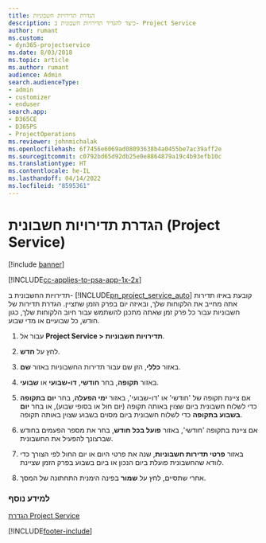 ```yaml
---
title: הגדרת תדירויות חשבוניות
description: כיצד להגדיר תדירויות חשבונית ב- Project Service
author: rumant
ms.custom:
- dyn365-projectservice
ms.date: 8/03/2018
ms.topic: article
ms.author: rumant
audience: Admin
search.audienceType:
- admin
- customizer
- enduser
search.app:
- D365CE
- D365PS
- ProjectOperations
ms.reviewer: johnmichalak
ms.openlocfilehash: 6f7456e6069ad08093638b4a0455be7ac39aff2e
ms.sourcegitcommit: c0792bd65d92db25e0e8864879a19c4b93efb10c
ms.translationtype: HT
ms.contentlocale: he-IL
ms.lasthandoff: 04/14/2022
ms.locfileid: "8595361"
---
```

# <a name="set-up-invoice-frequencies-project-service"></a>הגדרת תדירויות חשבונית (Project Service)

[!include [banner](../includes/psa-now-project-operations.md)]

[!INCLUDE[cc-applies-to-psa-app-1x-2x](../includes/cc-applies-to-psa-app-1x-2x.md)]

תדירויות החשבונית ב- [!INCLUDE[pn_project_service_auto](../includes/pn-project-service-auto.md)] קובעת באיזו תדירות אתה מחייב את הלקוחות שלך, ובאיזה יום בפרק הזמן שתציין. הגדרת תדירות של חשבוניות עבור כל פרק זמן שאתה מתכנן להשתמש עבור חיוב הלקוחות שלך, כגון חודש, כל שבועיים או מדי שבוע.  
  
1.  עבור אל **Project Service > תדירויות חשבוניות**.  
  
2.  לחץ על **חדש**.  
  
3.  באזור **כללי**, הזן שם עבור תדירות החשבוניות באזור **שם**.  
  
4.  באזור **תקופה**, בחר **חודשי**, **דו-שבועי** או **שבועי**.  
  
5.  אם ציינת תקופה של 'חודשי' או 'דו-שבועי', באזור **ימי הפעלה**, בחר **יום בתקופה** כדי לשלוח חשבונית ביום שצוין באותה תקופה (יום חול או בסופי שבוע), או בחר **יום בשבוע בתקופה** כדי לשלוח חשבונית ביום מסוים בשבוע שצוין באותה תקופה.  
  
6.  אם ציינת בתקופה 'חודשי', באזור **פועל בכל חודש**, בחר את מספר הפעמים בחודש שברצונך להפעיל את החשבונית.  
  
7.  באזור **פרטי תדירות חשבוניות**, שנה את פרטי היום או יום החול לפי הצורך כדי לוודא שהחשבונית פועלת ביום הנכון או ביום בשבוע בפרק הזמן שציינת.  
  
8.  אחרי שתסיים, לחץ על **שמור** בפינה הימנית התחתונה של המסך.  
  
### <a name="see-also"></a>למידע נוסף  
 [הגדרת Project Service](../psa/configure.md)


[!INCLUDE[footer-include](../includes/footer-banner.md)]
